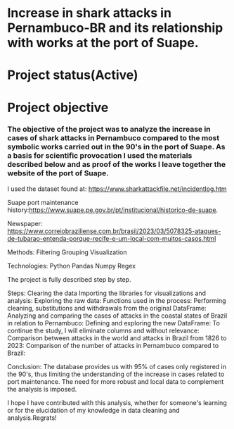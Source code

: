 # Increase in shark attacks in Pernambuco-BR and its relationship with works at the port of Suape.
# Project status(Active)

# Project objective
### The objective of the project was to analyze the increase in cases of shark attacks in Pernambuco compared to the most symbolic works carried out in the 90's in the port of Suape. As a basis for scientific provocation I used the materials described below and as proof of the works I leave together the website of the port of Suape. 
I used the dataset found at: https://www.sharkattackfile.net/incidentlog.htm 

Suape port maintenance history:https://www.suape.pe.gov.br/pt/institucional/historico-de-suape.

Newspaper: https://www.correiobraziliense.com.br/brasil/2023/03/5078325-ataques-de-tubarao-entenda-porque-recife-e-um-local-com-muitos-casos.html

Methods:
Filtering
Grouping
Visualization

Technologies:
Python
Pandas
Numpy
Regex

The project is fully described step by step.

Steps:
Clearing the data
Importing the libraries for visualizations and analysis:
Exploring the raw data:
Functions used in the process:
Performing cleaning, substitutions and withdrawals from the original DataFrame:
Analyzing and comparing the cases of attacks in the coastal states of Brazil in relation to Pernambuco:
Defining and exploring the new DataFrame:
To continue the study, I will eliminate columns and without relevance:
Comparison between attacks in the world and attacks in Brazil from 1826 to 2023:
Comparison of the number of attacks in Pernambuco compared to Brazil:

Conclusion:
The database provides us with 95% of cases only registered in the 90's, thus limiting the understanding of the increase in cases related to port maintenance. The need for more robust and local data to complement the analysis is imposed.

I hope I have contributed with this analysis, whether for someone's learning or for the elucidation of my knowledge in data cleaning and analysis.Regrats!
